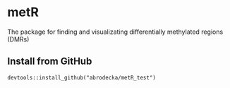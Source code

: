 # metR

The package for finding and visualizating differentially methylated regions (DMRs)

## Install from GitHub

```
devtools::install_github("abrodecka/metR_test")
```
